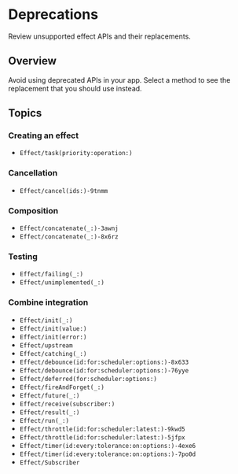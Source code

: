 # Deprecations

Review unsupported effect APIs and their replacements.

## Overview

Avoid using deprecated APIs in your app. Select a method to see the replacement that you should use instead.

## Topics

### Creating an effect

- ``Effect/task(priority:operation:)``

### Cancellation

- ``Effect/cancel(ids:)-9tnmm``

### Composition

- ``Effect/concatenate(_:)-3awnj``
- ``Effect/concatenate(_:)-8x6rz``

### Testing

- ``Effect/failing(_:)``
- ``Effect/unimplemented(_:)``

### Combine integration

- ``Effect/init(_:)``
- ``Effect/init(value:)``
- ``Effect/init(error:)``
- ``Effect/upstream``
- ``Effect/catching(_:)``
- ``Effect/debounce(id:for:scheduler:options:)-8x633``
- ``Effect/debounce(id:for:scheduler:options:)-76yye``
- ``Effect/deferred(for:scheduler:options:)``
- ``Effect/fireAndForget(_:)``
- ``Effect/future(_:)``
- ``Effect/receive(subscriber:)``
- ``Effect/result(_:)``
- ``Effect/run(_:)``
- ``Effect/throttle(id:for:scheduler:latest:)-9kwd5``
- ``Effect/throttle(id:for:scheduler:latest:)-5jfpx``
- ``Effect/timer(id:every:tolerance:on:options:)-4exe6``
- ``Effect/timer(id:every:tolerance:on:options:)-7po0d``
- ``Effect/Subscriber``
<!--TODO: Can't currently document `Publisher` extensions-->
